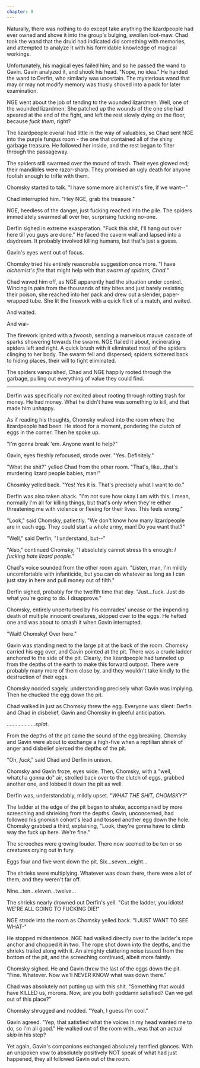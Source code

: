 ```yaml
---
chapter: 8
---
```


Naturally, there was nothing to do except take anything the lizardpeople had ever owned and shove it into the group's bulging, swollen loot-maw. Chad took the wand that the druid had indicated did something with memories, and attempted to analyze it with his formidable knowledge of magical workings.

Unfortunately, his magical eyes failed him; and so he passed the wand to Gavin. Gavin analyzed it, and shook his head. "Nope, no idea." He handed the wand to Derfin, who similarly was uncertain. The mysterious wand that may or may not modify memory was thusly shoved into a pack for later examination.

NGE went about the job of tending to the wounded lizardmen. Well, one of the wounded lizardmen. She patched up the wounds of the one she had speared at the end of the fight, and left the rest slowly dying on the floor, because _fuck them,_ right?

<!--more-->

The lizardpeople overall had little in the way of valuables, so Chad sent NGE into the purple fungus room - the one that contained all of the shiny garbage treasure. He followed her inside, and the rest began to filter through the passageway.

The spiders still swarmed over the mound of trash. Their eyes glowed red; their mandibles were razor-sharp. They promised an ugly death for anyone foolish enough to trifle with them.

Chomsky started to talk. "I have some more alchemist's fire, if we want--"

Chad interrupted him. "Hey NGE, grab the treasure."

NGE, heedless of the danger, just fucking reached into the pile. The spiders immediately swarmed all over her, surprising fucking no-one.

Derfin sighed in extreme exasperation. "Fuck this shit, I'll hang out over here till you guys are done." He faced the cavern wall and lapsed into a daydream. It probably involved killing humans, but that's just a guess.

Gavin's eyes went out of focus.

Chomsky tried his entirely reasonable suggestion once more. "I have _alchemist's fire_ that might help with that _swarm of spiders, Chad._"

Chad waved him off, as NGE apparently had the situation under control. Wincing in pain from the thousands of tiny bites and just barely resisting their poison, she reached into her pack and drew out a slender, paper-wrapped tube. She lit the firework with a quick flick of a match, and waited.

And waited.

And wai-

The firework ignited with a _fwoosh_, sending a marvelous mauve cascade of sparks showering towards the swarm. NGE flailed it about, incinerating spiders left and right. A quick brush with it eliminated most of the spiders clinging to her body. The swarm fell and dispersed; spiders skittered back to hiding places, their will to fight eliminated.

The spiders vanquished, Chad and NGE happily rooted through the garbage, pulling out everything of value they could find.

---------------------------

Derfin was specifically _not_ excited about rooting through rotting trash for money. He had money. What he didn't have was something to kill, and that made him unhappy.

As if reading his thoughts, Chomsky walked into the room where the lizardpeople had been. He stood for a moment, pondering the clutch of eggs in the corner. Then he spoke up.

"I'm gonna break 'em. Anyone want to help?"

Gavin, eyes freshly refocused, strode over. "Yes. Definitely."

"What the shit?" yelled Chad from the other room. "That's, like...that's murdering lizard people babies, man!"

Chosmky yelled back. "Yes! Yes it is. That's precisely what I want to do."

Derfin was also taken aback. "I'm not sure how okay I am with this. I mean, normally I'm all for killing things, but that's only when they're either threatening me with violence or fleeing for their lives. This feels wrong."

"Look," said Chomsky, patiently. "We don't know how many lizardpeople are in each egg. They could start a whole army, man! Do you want that?"

"Well," said Derfin, "I understand, but--"

"Also," continued Chomsky, "I absolutely cannot stress this enough: _I fucking hate lizard people._"

Chad's voice sounded from the other room again. "Listen, man, I'm mildly uncomfortable with infanticide, but you can do whatever as long as I can just stay in here and pull money out of filth."

Derfin sighed, probably for the twelfth time that day. "Just...fuck. Just do what you're going to do. I disapprove."

Chomsky, entirely unperturbed by his comrades' unease or the impending death of multiple innocent creatures, skipped over to the eggs. He hefted one and was about to smash it when Gavin interrupted.

"Wait! Chomsky! Over here."

Gavin was standing next to the large pit at the back of the room. Chomsky carried his egg over, and Gavin pointed at the pit. There was a crude ladder anchored to the side of the pit. Clearly, the lizardpeople had tunneled up from the depths of the earth to make this forward outpost. There were probably many more of them close by, and they wouldn't take kindly to the destruction of their eggs.

Chomsky nodded sagely, understanding precisely what Gavin was implying. Then he chucked the egg down the pit.

Chad walked in just as Chomsky threw the egg. Everyone was silent: Derfin and Chad in disbelief, Gavin and Chomsky in gleeful anticipation.

..................._splat_.

From the depths of the pit came the sound of the egg breaking. Chomsky and Gavin were about to exchange a high-five when a reptilian shriek of anger and disbelief pierced the depths of the pit.

"Oh, _fuck_," said Chad and Derfin in unison.

Chomsky and Gavin froze, eyes wide. Then, Chomsky, with a "well, whatcha gonna do" air, strolled back over to the clutch of eggs, grabbed another one, and lobbed it down the pit as well.

Derfin was, understandably, mildly upset. "_WHAT THE SHIT, CHOMSKY?_"

The ladder at the edge of the pit began to shake, accompanied by more screeching and shrieking from the depths. Gavin, unconcerned, had followed his gnomish cohort's lead and tossed another egg down the hole. Chomsky grabbed a third, explaining, "Look, they're gonna have to climb way the fuck up here. We're fine."

The screeches were growing louder. There now seemed to be ten or so creatures crying out in fury.

Eggs four and five went down the pit. Six...seven...eight...

The shrieks were multiplying. Whatever was down there, there were a lot of them, and they weren't far off.

Nine...ten...eleven...twelve...

The shrieks nearly drowned out Derfin's yell. "Cut the ladder, you idiots! WE'RE ALL GOING TO FUCKING DIE!"

NGE strode into the room as Chomsky yelled back. "I JUST WANT TO SEE WHAT-"

He stopped midsentence. NGE had walked directly over to the ladder's rope anchor and chopped it in two. The rope shot down into the depths, and the shrieks trailed along with it. An almighty clattering noise issued from the bottom of the pit, and the screeching continued, albeit more faintly.

Chomsky sighed. He and Gavin threw the last of the eggs down the pit. "Fine. Whatever. Now we'll NEVER KNOW what was down there."

Chad was absolutely not putting up with this shit. "Something that would have KILLED us, morons. Now, are you both goddamn satisfied? Can we get out of this place?"

Chomsky shrugged and nodded. "Yeah, I guess I'm cool."

Gavin agreed. "Yep, that satisfied what the voices in my head wanted me to do, so I'm all good." He walked out of the room with...was that an actual _skip_ in his step?

Yet again, Gavin's companions exchanged absolutely terrified glances. With an unspoken vow to absolutely positively NOT speak of what had just happened, they all followed Gavin out of the room.